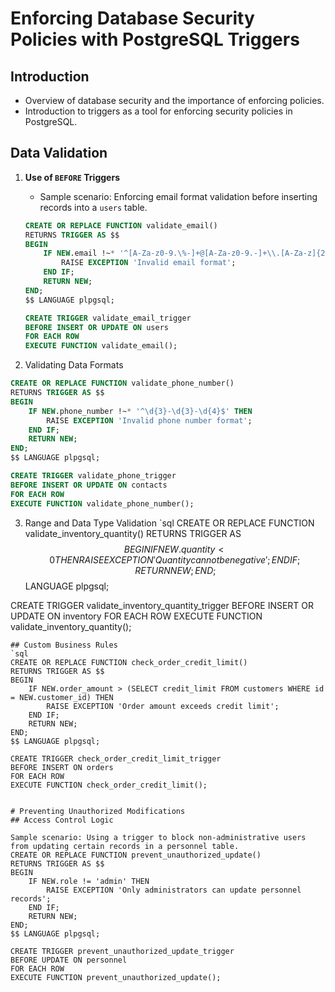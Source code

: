 # Enforcing Database Security Policies with PostgreSQL Triggers

## Introduction

- Overview of database security and the importance of enforcing policies.
- Introduction to triggers as a tool for enforcing security policies in PostgreSQL.

## Data Validation

1. **Use of `BEFORE` Triggers**

   - Sample scenario: Enforcing email format validation before inserting records into a `users` table.
   
   ```sql
   CREATE OR REPLACE FUNCTION validate_email()
   RETURNS TRIGGER AS $$
   BEGIN
       IF NEW.email !~* '^[A-Za-z0-9.\%-]+@[A-Za-z0-9.-]+\\.[A-Za-z]{2,4}$' THEN
           RAISE EXCEPTION 'Invalid email format';
       END IF;
       RETURN NEW;
   END;
   $$ LANGUAGE plpgsql;
   
   CREATE TRIGGER validate_email_trigger
   BEFORE INSERT OR UPDATE ON users
   FOR EACH ROW
   EXECUTE FUNCTION validate_email();

2. Validating Data Formats
```sql
CREATE OR REPLACE FUNCTION validate_phone_number()
RETURNS TRIGGER AS $$
BEGIN
    IF NEW.phone_number !~* '^\d{3}-\d{3}-\d{4}$' THEN
        RAISE EXCEPTION 'Invalid phone number format';
    END IF;
    RETURN NEW;
END;
$$ LANGUAGE plpgsql;

CREATE TRIGGER validate_phone_trigger
BEFORE INSERT OR UPDATE ON contacts
FOR EACH ROW
EXECUTE FUNCTION validate_phone_number();
```
3. Range and Data Type Validation
`sql
CREATE OR REPLACE FUNCTION validate_inventory_quantity()
RETURNS TRIGGER AS $$
BEGIN
    IF NEW.quantity < 0 THEN
        RAISE EXCEPTION 'Quantity cannot be negative';
    END IF;
    RETURN NEW;
END;
$$ LANGUAGE plpgsql;

CREATE TRIGGER validate_inventory_quantity_trigger
BEFORE INSERT OR UPDATE ON inventory
FOR EACH ROW
EXECUTE FUNCTION validate_inventory_quantity();
```
## Custom Business Rules
`sql
CREATE OR REPLACE FUNCTION check_order_credit_limit()
RETURNS TRIGGER AS $$
BEGIN
    IF NEW.order_amount > (SELECT credit_limit FROM customers WHERE id = NEW.customer_id) THEN
        RAISE EXCEPTION 'Order amount exceeds credit limit';
    END IF;
    RETURN NEW;
END;
$$ LANGUAGE plpgsql;

CREATE TRIGGER check_order_credit_limit_trigger
BEFORE INSERT ON orders
FOR EACH ROW
EXECUTE FUNCTION check_order_credit_limit();


# Preventing Unauthorized Modifications
## Access Control Logic

Sample scenario: Using a trigger to block non-administrative users from updating certain records in a personnel table.
CREATE OR REPLACE FUNCTION prevent_unauthorized_update()
RETURNS TRIGGER AS $$
BEGIN
    IF NEW.role != 'admin' THEN
        RAISE EXCEPTION 'Only administrators can update personnel records';
    END IF;
    RETURN NEW;
END;
$$ LANGUAGE plpgsql;

CREATE TRIGGER prevent_unauthorized_update_trigger
BEFORE UPDATE ON personnel
FOR EACH ROW
EXECUTE FUNCTION prevent_unauthorized_update();



